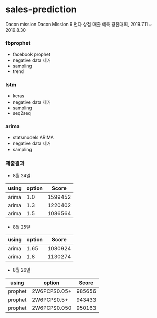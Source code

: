 # sales-prediction
Dacon mission
Dacon Mission 9 펀다 상점 매출 예측 경진대회, 2019.7.11 ~ 2019.8.30


### fbprophet
- facebook prophet
- negative data 제거
- sampling
- trend


### lstm
- keras
- negative data 제거
- sampling
- seq2seq

### arima
- statsmodels ARIMA
- negative data 제거
- sampling

### 제출결과


- 8월 24일

using  | option   | Score
-----  | -------- | -------
arima | 1.0 | 1599452
arima | 1.3 | 1220402
arima | 1.5 | 1086564

- 8월 25일

using  | option   | Score
-----  | -------- | -------
arima | 1.65 | 1080924
arima | 1.8 | 1130274


- 8월 26일  

using  | option         | Score
------- | --------------- | -------
prophet | 2W6PCPS0.05+ | 985656
prophet | 2W6PCPS0.5+  | 943433
prophet | 2W6PCPS0.050 | 950163
